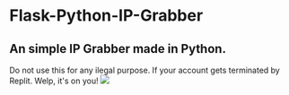 # Flask-Python-IP-Grabber

## An simple IP Grabber made in Python.
Do not use this for any ilegal purpose.
If your account gets terminated by Replit.
Welp, it's on you! 
<a href="http://discord.nxsolution.rf.gd"><img src="-https://img.shields.io/badge/Join-me-on-discord-blue"></a>
